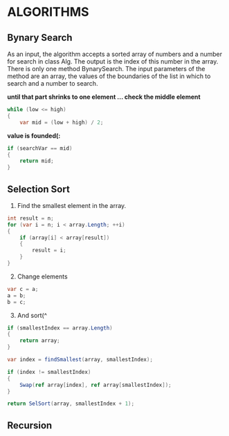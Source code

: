 # ALGORITHMS

## **Bynary Search**

As an input, the algorithm accepts a sorted array of numbers and a number for search in class Alg. The output is the index of this number in the array.
There is only one method BynarySearch. The input parameters of the method are an array, the values of the boundaries of the list in which to search and a number to search.

**until that part shrinks to one element ... check the middle element**
```c#
while (low <= high)
{
    var mid = (low + high) / 2;
```

**value is founded(:**
```c#
if (searchVar == mid)
{
    return mid;
}
```

## Selection Sort

1. Find the smallest element in the array.
```c#
int result = n;
for (var i = n; i < array.Length; ++i)
{
    if (array[i] < array[result])
    {
        result = i;
    }
}

```

2. Change elements
```c#
var c = a;
a = b;
b = c;
```

3. And sort(^
```c#
if (smallestIndex == array.Length)
{
    return array;
}

var index = findSmallest(array, smallestIndex);

if (index != smallestIndex)
{
    Swap(ref array[index], ref array[smallestIndex]);
}

return SelSort(array, smallestIndex + 1);
```

## Recursion
